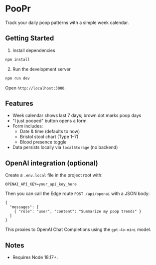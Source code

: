 # PooPr

Track your daily poop patterns with a simple week calendar.

## Getting Started

1. Install dependencies

```bash
npm install
```

2. Run the development server

```bash
npm run dev
```

Open `http://localhost:3000`.

## Features

- Week calendar shows last 7 days; brown dot marks poop days
- "I just pooped" button opens a form
- Form includes:
  - Date & time (defaults to now)
  - Bristol stool chart (Type 1–7)
  - Blood presence toggle
- Data persists locally via `localStorage` (no backend)

## OpenAI integration (optional)

Create a `.env.local` file in the project root with:

```
OPENAI_API_KEY=your_api_key_here
```

Then you can call the Edge route `POST /api/openai` with a JSON body:

```
{
  "messages": [
    { "role": "user", "content": "Summarize my poop trends" }
  ]
}
```

This proxies to OpenAI Chat Completions using the `gpt-4o-mini` model.

## Notes
- Requires Node 18.17+.
